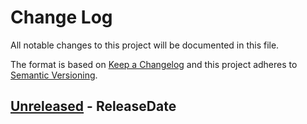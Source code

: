 # Change Log
All notable changes to this project will be documented in this file.

The format is based on [Keep a Changelog](https://keepachangelog.com/)
and this project adheres to [Semantic Versioning](https://semver.org/).

<!-- next-header -->
## [Unreleased] - ReleaseDate

<!-- next-url -->
[Unreleased]: https://github.com/rust-cli/argfile/compare/e7b7555...HEAD
